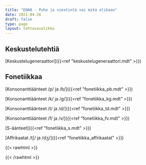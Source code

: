 ```yaml
---
title: "ENA8 - Puhe ja viestintä vai mikä olikaan"
date: 2021-04-26
draft: false
type: page
layout: tehtavavalikko
---
```


## Keskustelutehtiä
[Keskustelugeneraattori]({{<ref "keskustelugeneraattori.mdt" >}})

## Fonetiikkaa

[Konsonanttiäänteet /p/ ja /b/]({{<ref "fonetiikka_pb.mdt" >}})

[Konsonanttiäänteet /k/ ja /g/]({{<ref "fonetiikka_kg.mdt" >}})

[Konsonanttiäänteet /t/ ja /d/]({{<ref "fonetiikka_td.mdt" >}})

[Konsonanttiäänteet /f/ ja /v/]({{<ref "fonetiikka_fv.mdt" >}})

[S-äänteet]({{<ref "fonetiikka_s.mdt" >}})

[Affrikaatat /tʃ/ ja /dʒ/]({{<ref "fonetiikka_affrikaatat" >}})


{{< rawhtml >}}
<style>
#hello{
    background: url(/img/kansikuvat/kurssivalikot/ena8.jpg)
}

#hello h {
    font-size: 2.5em!important;
}
</style>
{{< /rawhtml >}}
